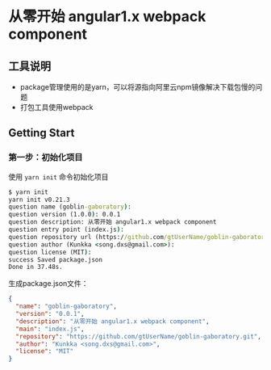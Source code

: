 # 从零开始 angular1.x webpack component

## 工具说明
- package管理使用的是yarn，可以将源指向阿里云npm镜像解决下载包慢的问题
- 打包工具使用webpack

## Getting Start

### 第一步：初始化项目
使用 ```yarn init``` 命令初始化项目
```cmd
$ yarn init
yarn init v0.21.3
question name (goblin-gaboratory):
question version (1.0.0): 0.0.1
question description: 从零开始 angular1.x webpack component
question entry point (index.js):
question repository url (https://github.com/gtUserName/goblin-gaboratory.git):
question author (Kunkka <song.dxs@gmail.com>):
question license (MIT):
success Saved package.json
Done in 37.48s.

```
生成package.json文件：
```json
{
  "name": "goblin-gaboratory",
  "version": "0.0.1",
  "description": "从零开始 angular1.x webpack component",
  "main": "index.js",
  "repository": "https://github.com/gtUserName/goblin-gaboratory.git",
  "author": "Kunkka <song.dxs@gmail.com>",
  "license": "MIT"
}
```